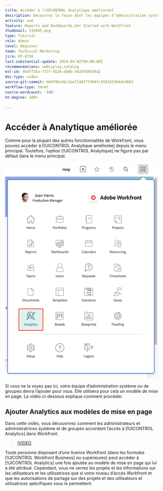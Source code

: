 ```yaml
---
title: Accéder à [!UICONTROL Analytique améliorée]
description: Découvrez la façon dont les équipes d’administration système et de groupes accordent l’accès à [!UICONTROL Analytique améliorée] via un modèle de mise en page.
activity: use
feature: Reports and Dashboards,Get Started with Workfront
thumbnail: 335045.png
type: Tutorial
role: Admin
level: Beginner
team: Technical Marketing
jira: KT-8726
last-substantial-update: 2024-04-02T00:00:00Z
recommendations: noDisplay,catalog
exl-id: 4bdff3ba-772f-4526-ab6b-8428f695d9a2
doc-type: video
source-git-commit: bbdf99c6bc1be714077fd94fc3f8325394de36b3
workflow-type: tm+mt
source-wordcount: '156'
ht-degree: 100%

---
```



# Accéder à Analytique améliorée

Comme pour la plupart des autres fonctionnalités de Workfront, vous pouvez accéder à [!UICONTROL Analytique améliorée] depuis le menu principal. Toutefois, l’option [!UICONTROL Analytique] ne figure pas par défaut dans le menu principal.

![Image du menu principal](assets/analytics-on-main-menu.png)

Si vous ne la voyez pas ici, votre équipe d’administration système ou de groupes devra l’ajouter pour vous. Elle utilisera pour cela un modèle de mise en page. La vidéo ci-dessous explique comment procéder.


## Ajouter Analytics aux modèles de mise en page

Dans cette vidéo, vous découvrirez comment les administrateurs et administratrices système et de groupes accordent l’accès à [!UICONTROL Analytics] dans Workfront.


>[!VIDEO](https://video.tv.adobe.com/v/335045/?quality=12&learn=on&enablevpops=1)

Toute personne disposant d’une licence Workfront (dans les formules [!UICONTROL Workfront Business] ou supérieures) peut accéder à [!UICONTROL Analytics] une fois ajoutée au modèle de mise en page qui lui a été attribué. Cependant, vous ne verrez les projets et les informations sur les utilisateurs et les utilisatrices que si votre niveau d’accès Workfront et que les autorisations de partage sur des projets et des utilisateurs et utilisatrices spécifiques vous le permettent.
